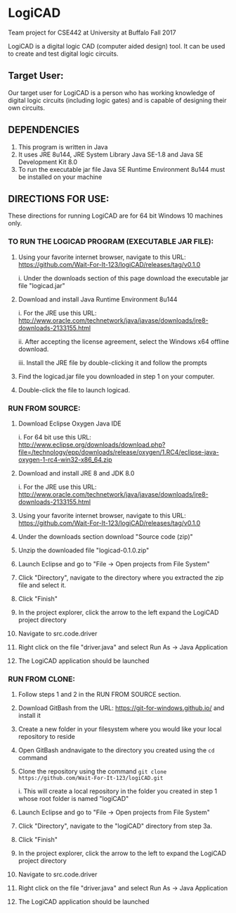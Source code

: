 # LogiCAD

Team project for CSE442 at University at Buffalo Fall 2017

LogiCAD is a digital logic CAD (computer aided design) tool. It can be used to create and test digital logic circuits.

## Target User:
Our target user for LogiCAD is a person who has working knowledge of digital logic circuits (including logic gates) and is capable of designing their own circuits.

## DEPENDENCIES
1. This program is written in Java
2. It uses JRE 8u144, JRE System Library Java SE-1.8 and Java SE Development Kit 8.0
3. To run the executable jar file Java SE Runtime Environment 8u144 must be installed on your machine

## DIRECTIONS FOR USE:
These directions for running LogiCAD are for 64 bit Windows 10 machines only.

### TO RUN THE LOGICAD PROGRAM (EXECUTABLE JAR FILE):
1. Using your favorite internet browser, navigate to this URL: https://github.com/Wait-For-It-123/logiCAD/releases/tag/v0.1.0

      i. Under the downloads section of this page download the executable jar file "logicad.jar"
2. Download and install Java Runtime Environment 8u144

      i. For the JRE use this URL: http://www.oracle.com/technetwork/java/javase/downloads/jre8-downloads-2133155.html
      
      ii. After accepting the license agreement, select the Windows x64 offline download.
      
      iii. Install the JRE file by double-clicking it and follow the prompts
3. Find the logicad.jar file you downloaded in step 1 on your computer.
4. Double-click the file to launch logicad.

### RUN FROM SOURCE:
1.  Download Eclipse Oxygen Java IDE

      i. For 64 bit use this URL: http://www.eclipse.org/downloads/download.php?file=/technology/epp/downloads/release/oxygen/1.RC4/eclipse-java-oxygen-1-rc4-win32-x86_64.zip
	  
2. Download and install JRE 8 and JDK 8.0

      i. For the JRE use this URL: http://www.oracle.com/technetwork/java/javase/downloads/jre8-downloads-2133155.html
3. Using your favorite internet browser, navigate to this URL: https://github.com/Wait-For-It-123/logiCAD/releases/tag/v0.1.0
4. Under the downloads section download "Source code (zip)"
5. Unzip the downloaded file "logicad-0.1.0.zip"
6. Launch Eclipse and go to "File -> Open projects from File System"
7. Click "Directory", navigate to the directory where you extracted the zip file and select it.
8. Click "Finish"
9. In the project explorer, click the arrow to the left expand the LogiCAD project directory
10. Navigate to src.code.driver
11. Right click on the file "driver.java" and select Run As -> Java Application
12. The LogiCAD application should be launched 

### RUN FROM CLONE:
1. Follow steps 1 and 2 in the RUN FROM SOURCE section.
2. Download GitBash from the URL: https://git-for-windows.github.io/ and install it
3. Create a new folder in your filesystem where you would like your local repository to reside
4. Open GitBash andnavigate to the directory you created using the `cd` command
5. Clone the repository using the command `git clone https://github.com/Wait-For-It-123/logiCAD.git`

      i. This will create a local repository in the folder you created in step 1 whose root folder is named "logiCAD"
6. Launch Eclipse and go to "File -> Open projects from File System"
7. Click "Directory", navigate to the "logiCAD" directory from step 3a.
8. Click "Finish"
9. In the project explorer, click the arrow to the left to expand the LogiCAD project directory
10. Navigate to src.code.driver
11. Right click on the file "driver.java" and select Run As -> Java Application
12. The LogiCAD application should be launched 
